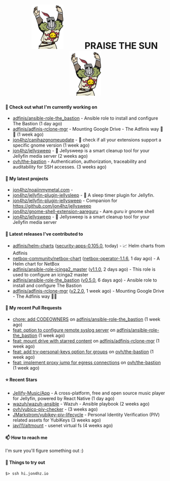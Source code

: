 <h1 align="center">
  <img src="./assets/praise-the-sun.gif" width="100" alt="PRAISE THE SUN" style="margin: 0 60px;"/>
  PRAISE THE SUN
  <img src="./assets/praise-the-sun.gif" width="100" alt="PRAISE THE SUN" style="margin: 0 60px;"/>
</h1>

#### 👷 Check out what I'm currently working on

- [adfinis/ansible-role-the_bastion](https://github.com/adfinis/ansible-role-the_bastion) - Ansible role to install and configure The Bastion (1 day ago)
- [adfinis/adfinis-rclone-mgr](https://github.com/adfinis/adfinis-rclone-mgr) - Mounting Google Drive - The Adfinis way 🧙✨ (1 week ago)
- [jon4hz/canihazgnomeupdate](https://github.com/jon4hz/canihazgnomeupdate) - 🧙 check if all your extensions support a specific gnome version (1 week ago)
- [jon4hz/jellysweep](https://github.com/jon4hz/jellysweep) - 🧹 Jellysweep is a smart cleanup tool for your Jellyfin media server (2 weeks ago)
- [ovh/the-bastion](https://github.com/ovh/the-bastion) - Authentication, authorization, traceability and auditability for SSH accesses. (3 weeks ago)

#### 🌱 My latest projects

- [jon4hz/noaiinmymetal.com](https://github.com/jon4hz/noaiinmymetal.com) - 
- [jon4hz/jellyfin-plugin-jellysleep](https://github.com/jon4hz/jellyfin-plugin-jellysleep) - 🌙 A sleep timer plugin for Jellyfin.
- [jon4hz/jellyfin-plugin-jellysweep](https://github.com/jon4hz/jellyfin-plugin-jellysweep) - Companion for https://github.com/jon4hz/jellysweep
- [jon4hz/gnome-shell-extension-aareguru](https://github.com/jon4hz/gnome-shell-extension-aareguru) - Aare.guru ir gnome shell
- [jon4hz/jellysweep](https://github.com/jon4hz/jellysweep) - 🧹 Jellysweep is a smart cleanup tool for your Jellyfin media server

#### 🔭 Latest releases I've contributed to

- [adfinis/helm-charts](https://github.com/adfinis/helm-charts) ([security-apps-0.105.0](https://github.com/adfinis/helm-charts/releases/tag/security-apps-0.105.0), today) - 📈 Helm charts from Adfinis
- [netbox-community/netbox-chart](https://github.com/netbox-community/netbox-chart) ([netbox-operator-1.1.6](https://github.com/netbox-community/netbox-chart/releases/tag/netbox-operator-1.1.6), 1 day ago) - A Helm chart for NetBox
- [adfinis/ansible-role-icinga2_master](https://github.com/adfinis/ansible-role-icinga2_master) ([v1.1.0](https://github.com/adfinis/ansible-role-icinga2_master/releases/tag/v1.1.0), 2 days ago) - This role is used to configure an icinga2 master
- [adfinis/ansible-role-the_bastion](https://github.com/adfinis/ansible-role-the_bastion) ([v0.5.0](https://github.com/adfinis/ansible-role-the_bastion/releases/tag/v0.5.0), 6 days ago) - Ansible role to install and configure The Bastion
- [adfinis/adfinis-rclone-mgr](https://github.com/adfinis/adfinis-rclone-mgr) ([v2.2.0](https://github.com/adfinis/adfinis-rclone-mgr/releases/tag/v2.2.0), 1 week ago) - Mounting Google Drive - The Adfinis way 🧙✨

#### 🔨 My recent Pull Requests

- [chore: add CODEOWNERS](https://github.com/adfinis/ansible-role-the_bastion/pull/7) on [adfinis/ansible-role-the_bastion](https://github.com/adfinis/ansible-role-the_bastion) (1 week ago)
- [feat: option to configure remote syslog server](https://github.com/adfinis/ansible-role-the_bastion/pull/6) on [adfinis/ansible-role-the_bastion](https://github.com/adfinis/ansible-role-the_bastion) (1 week ago)
- [feat: mount drive with starred content](https://github.com/adfinis/adfinis-rclone-mgr/pull/52) on [adfinis/adfinis-rclone-mgr](https://github.com/adfinis/adfinis-rclone-mgr) (1 week ago)
- [feat: add try-personal-keys option for groups](https://github.com/ovh/the-bastion/pull/593) on [ovh/the-bastion](https://github.com/ovh/the-bastion) (1 week ago)
- [feat: implement proxy jump for egress connections](https://github.com/ovh/the-bastion/pull/592) on [ovh/the-bastion](https://github.com/ovh/the-bastion) (1 week ago)

#### ⭐ Recent Stars

- [Jellify-Music/App](https://github.com/Jellify-Music/App) - A cross-platform, free and open source music player for Jellyfin, powered by React Native (1 day ago)
- [wazuh/wazuh-ansible](https://github.com/wazuh/wazuh-ansible) - Wazuh - Ansible playbook (2 weeks ago)
- [ovh/yubico-piv-checker](https://github.com/ovh/yubico-piv-checker) -  (3 weeks ago)
- [JMarkstrom/yubikey-piv-lifecycle](https://github.com/JMarkstrom/yubikey-piv-lifecycle) - Personal Identity Verification (PIV) related assets for YubiKeys (3 weeks ago)
- [javi11/altmount](https://github.com/javi11/altmount) - usenet virtual fs (4 weeks ago)

#### 📫 How to reach me
I'm sure you'll figure something out :)

#### 👀 Things to try out
```
$> ssh hi.jon4hz.io
```